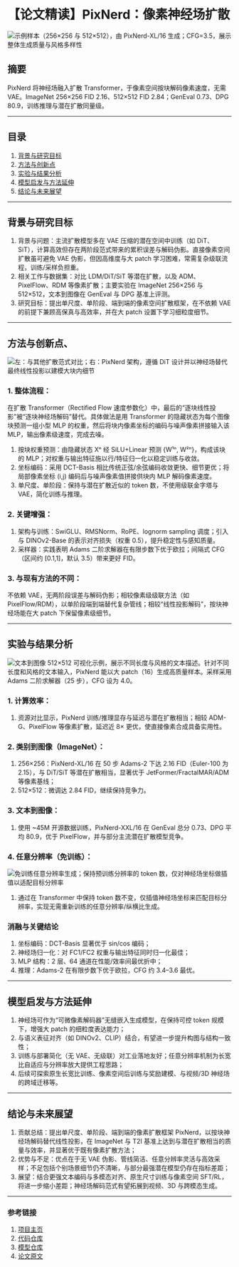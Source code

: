 # 【论文精读】PixNerd：像素神经场扩散

![示例样本（256×256 与 512×512），由 PixNerd-XL/16 生成；CFG=3.5，展示整体生成质量与风格多样性](https://arxiv.org/html/2507.23268v2/x3.png)

## 摘要

PixNerd 将神经场融入扩散 Transformer，于像素空间按块解码像素速度，无需 VAE。ImageNet 256×256 FID 2.16、512×512 FID 2.84；GenEval 0.73、DPG 80.9，训练推理与潜在扩散同量级。

---

## 目录

1. [背景与研究目标](#背景与研究目标)  
2. [方法与创新点](#方法与创新点)  
3. [实验与结果分析](#实验与结果分析)  
4. [模型启发与方法延伸](#模型启发与方法延伸)  
5. [结论与未来展望](#结论与未来展望)  

---

## 背景与研究目标

1. 背景与问题：主流扩散模型多在 VAE 压缩的潜在空间中训练（如 DiT、SiT），计算高效但存在两阶段范式带来的累积误差与解码伪影。直接像素空间扩散虽可避免 VAE 伪影，但因高维度与大 patch 学习困难，常需复杂级联流程，训练/采样负担重。
2. 相关工作与数据集：对比 LDM/DiT/SiT 等潜在扩散，以及 ADM、PixelFlow、RDM 等像素扩散；主要实验在 ImageNet 256×256 与 512×512，文本到图像在 GenEval 与 DPG 基准上评测。
3. 研究目标：提出单尺度、单阶段、端到端的像素空间扩散框架，在不依赖 VAE 的前提下兼顾高保真与高效率，并在大 patch 设置下学习细粒度细节。

---

## 方法与创新点、

![左：与其他扩散范式对比；右：PixNerd 架构，遵循 DiT 设计并以神经场替代最终线性投影以建模大块内细节](https://arxiv.org/html/2507.23268v2/x2.png)

### 1. 整体流程：

在扩散 Transformer（Rectified Flow 速度参数化）中，最后的“逐块线性投影”被“逐块神经场解码”替代。具体做法是用 Transformer 的隐藏状态为每个图像块预测一组小型 MLP 的权重，然后将块内像素坐标的编码与噪声像素拼接输入该 MLP，输出像素级速度，完成去噪。
  1. 按块权重预测：由隐藏状态 Xⁿ 经 SiLU+Linear 预测 {W¹ⁿ, W²ⁿ}，构成该块的 MLP；对权重与输出特征施以行/特征归一化以稳定训练与收敛。
  2. 坐标编码：采用 DCT-Basis 相比传统正弦/余弦编码收敛更快、细节更优；将局部像素坐标 (i,j) 编码后与噪声像素值拼接供块内 MLP 解码像素速度。
  3. 单尺度、单阶段：保持与潜在扩散近似的 token 数，不使用级联金字塔与 VAE，简化训练与推理。

### 2. 关键增强：
  1. 架构与训练：SwiGLU、RMSNorm、RoPE、lognorm sampling 调度；引入与 DINOv2-Base 的表示对齐损失（权重 0.5），提升稳定性与感知质量。
  2. 采样器：实践表明 Adams 二阶求解器在有限步数下优于欧拉；间隔式 CFG（区间约 [0.1,1]，默认 3.5）带来更好 FID。

### 3. 与现有方法的不同：
不依赖 VAE，无两阶段误差与解码伪影；相较像素级级联方法（如 PixelFlow/RDM），以单阶段端到端替代复杂管线；相较“线性投影解码”，按块神经场能在大 patch 下保留像素级细节。

---

## 实验与结果分析

![文本到图像 512×512 可视化示例，展示不同长度与风格的文本描述。针对不同长度和风格的文本输入，PixNerd 能以大 patch（16）生成高质量样本。采样采用 Adams 二阶求解器（25 步），CFG 设为 4.0。](https://arxiv.org/html/2507.23268v2/x4.png)

### 1. 计算效率：

  1. 资源对比显示，PixNerd 训练/推理显存与延迟与潜在扩散相当；相较 ADM-G、PixelFlow 等像素扩散，延迟近 8× 更优，使直接像素合成具备实用性。

### 2. 类别到图像（ImageNet）：

  1. 256×256：PixNerd-XL/16 在 50 步 Adams-2 下达 2.16 FID（Euler-100 为 2.15），与 DiT/SiT 等潜在扩散相当，显著优于 JetFormer/FractalMAR/ADM 等像素基线；
  2. 512×512：微调达 2.84 FID，继续保持竞争力。

### 3. 文本到图像：

  1. 使用 ~45M 开源数据训练，PixNerd-XXL/16 在 GenEval 总分 0.73、DPG 平均 80.9，优于 PixelFlow，并与部分主流潜在扩散模型竞争。

### 4. 任意分辨率（免训练）：

![免训练任意分辨率生成；保持预训练分辨率的 token 数，仅对神经场坐标做插值以适配目标分辨率](https://arxiv.org/html/2507.23268v2/x5.png)

  1. 通过在 Transformer 中保持 token 数不变，仅插值神经场坐标来匹配目标分辨率，实现无需重新训练的任意分辨率/纵横比生成。

### 消融与关键结论

1. 坐标编码：DCT-Basis 显著优于 sin/cos 编码；
2. 神经场归一化：对 FC1/FC2 权重与输出特征同时归一化最佳；
3. MLP 结构：2 层、64 通道在性能/效率间最优折中；
4. 推理：Adams-2 在有限步数下优于欧拉，CFG 约 3.4–3.6 最优。

---

## 模型启发与方法延伸

1. 神经场可作为“可微像素解码器”无缝嵌入生成模型，在保持可控 token 规模下，增强大 patch 的细粒度表达能力；
2. 与语义表征对齐（如 DINOv2、CLIP）结合，有望进一步提升构图与结构一致性；
3. 训练与部署简化（无 VAE、无级联）对工业落地友好；任意分辨率机制为长宽比自适应与分辨率放大提供工程思路；
4. 后续可探索原生长宽比训练、像素空间后训练与奖励建模、与视频/3D 神经场的跨域迁移等。

---

## 结论与未来展望

1. 贡献总结：提出单尺度、单阶段、端到端的像素扩散框架 PixNerd，以按块神经场解码替代线性投影，在 ImageNet 与 T2I 基准上达到与潜在扩散相当的质量与效率，并显著优于既有像素扩散方法；
2. 优势与不足：优点在于无 VAE 伪影、管线简洁、任意分辨率灵活与高效采样；不足包括个别场景细节仍不清晰，与部分最强潜在模型仍存在指标差距；
3. 展望：结合更强文本编码与多模态对齐、原生尺寸训练与像素空间 SFT/RL，将进一步缩小差距；神经场解码范式有望拓展到视频、3D 与跨模态生成。

---

### **参考链接**

1. [项目主页](https://huggingface.co/spaces/MCG-NJU/PixNerd)
2. [代码仓库](https://github.com/MCG-NJU/PixNerd)
3. [模型仓库](https://huggingface.co/spaces/MCG-NJU/PixNerd)
4. [论文原文](https://arxiv.org/abs/2507.23268)
